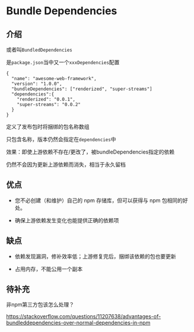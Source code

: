 # Bundle Dependencies

## 介绍

或者叫`BundledDependencies`

是`package.json`当中又一个`xxxDependencies`配置

```
{
  "name": "awesome-web-framework",
  "version": "1.0.0",
  "bundleDependencies": ["renderized", "super-streams"]
  "dependencies":{
    "renderized": "0.0.1",
    "super-streams": "0.0.2"
  }
}
```

定义了发布包时将捆绑的包名称数组

只包含名称，版本仍然会指定在`dependencies`中

效果：即使上游依赖不存在/更改了，被bundleDependencies指定的依赖

仍然不会因为更新上游依赖而消失，相当于永久留档

## 优点

* 您不必创建（和维护）自己的 npm 存储库，但可以获得与 npm 包相同的好处。

* 确保上游依赖发生变化也能提供正确的依赖项

## 缺点

* 依赖发现漏洞，修补效率低；上游修复完后，捆绑该依赖的包也要更新

* 占用内存，不能公用一个副本

## 待补充

非npm第三方包该怎么处理？

https://stackoverflow.com/questions/11207638/advantages-of-bundleddependencies-over-normal-dependencies-in-npm
